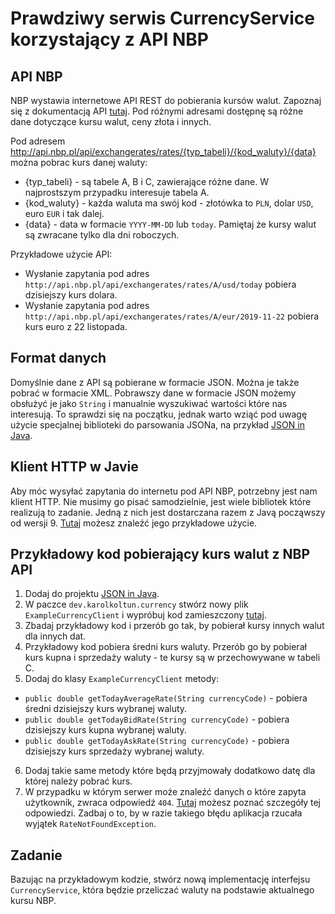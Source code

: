 # Prawdziwy serwis CurrencyService korzystający z API NBP

## API NBP

NBP wystawia internetowe API REST do pobierania kursów walut.
Zapoznaj się z dokumentacją API [tutaj](http://api.nbp.pl/en.html).
Pod różnymi adresami dostępnę są różne dane dotyczące kursu walut, ceny złota i innych.

Pod adresem http://api.nbp.pl/api/exchangerates/rates/{typ_tabeli}/{kod_waluty}/{data} można pobrac kurs danej waluty:
* {typ_tabeli} - są tabele A, B i C, zawierające różne dane. W najprostszym przypadku interesuje tabela A.
* {kod_waluty} - każda waluta ma swój kod - złotówka to `PLN`, dolar `USD`, euro `EUR` i tak dalej.
* {data} - data w formacie `YYYY-MM-DD` lub `today`. Pamiętaj że kursy walut są zwracane tylko dla dni roboczych.

Przykładowe użycie API:
* Wysłanie zapytania pod adres `http://api.nbp.pl/api/exchangerates/rates/A/usd/today` pobiera dzisiejszy kurs dolara.
* Wysłanie zapytania pod adres `http://api.nbp.pl/api/exchangerates/rates/A/eur/2019-11-22` pobiera kurs euro z 22 listopada.

## Format danych 

Domyślnie dane z API są pobierane w formacie JSON. Można je także pobrać w formacie XML.
Pobrawszy dane w formacie JSON możemy obsłużyć je jako `String` i manualnie wyszukiwać wartości które nas interesują.
To sprawdzi się na początku, jednak warto wziąć pod uwagę użycie specjalnej biblioteki do parsowania JSONa, na przykład [JSON in Java](https://mvnrepository.com/artifact/org.json/json).

## Klient HTTP w Javie

Aby móc wysyłać zapytania do internetu pod API NBP, potrzebny jest nam klient HTTP.
Nie musimy go pisać samodzielnie, jest wiele bibliotek które realizują to zadanie.
Jedną z nich jest dostarczana razem z Javą począwszy od wersji 9.
[Tutaj](https://openjdk.java.net/groups/net/httpclient/recipes.html) możesz znaleźć jego przykładowe użycie.

## Przykładowy kod pobierający kurs walut z NBP API

1. Dodaj do projektu [JSON in Java](https://mvnrepository.com/artifact/org.json/json).
2. W paczce `dev.karolkoltun.currency` stwórz nowy plik `ExampleCurrencyClient` i wypróbuj kod zamieszczony [tutaj](./ExampleCurrencyClient.java).
3. Zbadaj przykładowy kod i przerób go tak, by pobierał kursy innych walut dla innych dat.
4. Przykładowy kod pobiera średni kurs waluty. Przerób go by pobierał kurs kupna i sprzedaży waluty - te kursy są w przechowywane w tabeli C.
5. Dodaj do klasy `ExampleCurrencyClient` metody:
  * `public double getTodayAverageRate(String currencyCode)` - pobiera średni dzisiejszy kurs wybranej waluty.
  * `public double getTodayBidRate(String currencyCode)` - pobiera dzisiejszy kurs kupna wybranej waluty.
  * `public double getTodayAskRate(String currencyCode)` - pobiera dzisiejszy kurs sprzedaży wybranej waluty.
6. Dodaj takie same metody które będą przyjmowały dodatkowo datę dla której należy pobrać kurs.
7. W przypadku w którym serwer może znaleźć danych o które zapyta użytkownik, zwraca odpowiedź `404`.
[Tutaj](https://developer.mozilla.org/en-US/docs/Web/HTTP/Status/404) możesz poznać szczegóły tej odpowiedzi.
Zadbaj o to, by w razie takiego błędu aplikacja rzucała wyjątek `RateNotFoundException`.

## Zadanie

Bazując na przykładowym kodzie, stwórz nową implementację interfejsu `CurrencyService`, która będzie przeliczać waluty na podstawie aktualnego kursu NBP.
